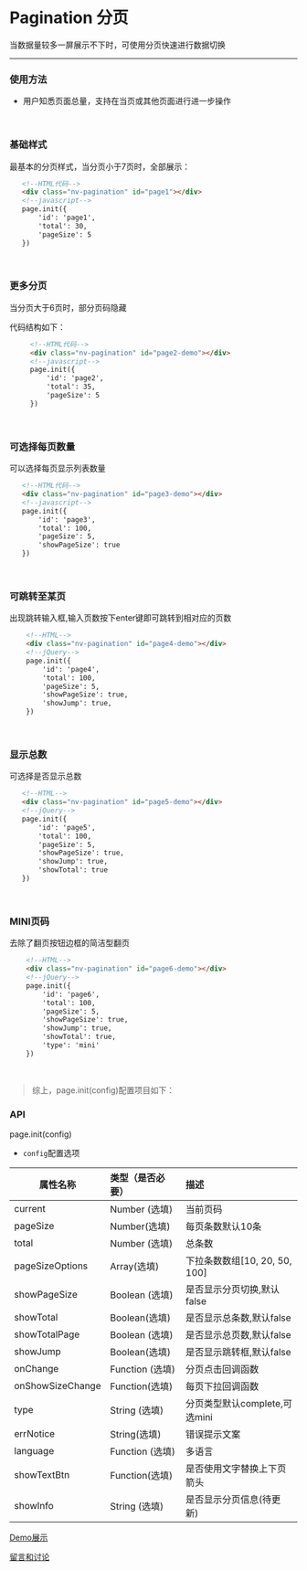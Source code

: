 # Pagination 分页

当数据量较多一屏展示不下时，可使用分页快速进行数据切换

---

### 使用方法

+ 用户知悉页面总量，支持在当页或其他页面进行进一步操作

<br/>

### 基础样式

最基本的分页样式，当分页小于7页时，全部展示：


```html
   <!--HTML代码-->
   <div class="nv-pagination" id="page1"></div>
   <!--javascript-->
   page.init({
       'id': 'page1',
       'total': 30,
       'pageSize': 5
   })
```

<br/>

### 更多分页 

当分页大于6页时，部分页码隐藏

代码结构如下：

```html
     <!--HTML代码-->
     <div class="nv-pagination" id="page2-demo"></div>
     <!--javascript-->
     page.init({
         'id': 'page2',
         'total': 35,
         'pageSize': 5
     })
```
<br/>

### 可选择每页数量 

可以选择每页显示列表数量

```html
   <!--HTML代码-->
   <div class="nv-pagination" id="page3-demo"></div>
   <!--javascript-->
   page.init({
       'id': 'page3',
       'total': 100,
       'pageSize': 5,
       'showPageSize': true
   })
```
<br/>

### 可跳转至某页

出现跳转输入框,输入页数按下enter键即可跳转到相对应的页数

```html
    <!--HTML-->
    <div class="nv-pagination" id="page4-demo"></div>
    <!--jQuery-->
    page.init({
        'id': 'page4',
        'total': 100,
        'pageSize': 5,
        'showPageSize': true,
        'showJump': true,
    })
```
<br/>

### 显示总数

可选择是否显示总数

```html
   <!--HTML-->
   <div class="nv-pagination" id="page5-demo"></div>
   <!--jQuery-->
   page.init({
       'id': 'page5',
       'total': 100,
       'pageSize': 5,
       'showPageSize': true,
       'showJump': true,
       'showTotal': true
   })
```
<br/>

### MINI页码

去除了翻页按钮边框的简洁型翻页

```html
    <!--HTML-->
    <div class="nv-pagination" id="page6-demo"></div>
    <!--jQuery-->
    page.init({
        'id': 'page6',
        'total': 100,
        'pageSize': 5,
        'showPageSize': true,
        'showJump': true,
        'showTotal': true,
        'type': 'mini'
    })
```
<br/>


> 综上，page.init(config)配置项目如下：

### API

page.init(config)

+ `config`配置选项

| 属性名称  | 类型（是否必要）   |  描述  |
| --------    | :----- | :----  |
| current  | Number (选填)  | 当前页码 |
| pageSize  | Number(选填)   | 每页条数默认10条 |
| total  | Number (选填)  | 总条数 |
| pageSizeOptions  | Array(选填)   | 下拉条数数组[10, 20, 50, 100] |
| showPageSize  | Boolean (选填)  | 是否显示分页切换,默认false |
| showTotal  | Boolean(选填)   | 是否显示总条数,默认false |
| showTotalPage  | Boolean (选填)  | 是否显示总页数,默认false |
| showJump  | Boolean(选填)   | 是否显示跳转框,默认false |
| onChange  | Function (选填)  | 分页点击回调函数 |
| onShowSizeChange  | Function(选填)   | 每页下拉回调函数 |
| type  | String (选填)  | 分页类型默认complete,可选mini |
| errNotice  | String(选填)   | 错误提示文案 |
| language  | Function (选填)  | 多语言 |
| showTextBtn  | Function(选填)   | 是否使用文字替换上下页箭头 |
| showInfo  | String (选填)  | 是否显示分页信息(待更新) |


[Demo展示](http://nv.zhangjinglin.cn/api?type=page)

[留言和讨论](https://github.com/guguaihaha/nv-source/issues/28)

    